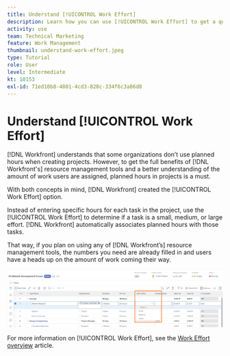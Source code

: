 ```yaml
---
title: Understand [!UICONTROL Work Effort]
description: Learn how you can use [!UICONTROL Work Effort] to get a quick estimate of planned hours in your project timeline.
activity: use
team: Technical Marketing
feature: Work Management
thumbnail: understand-work-effort.jpeg
type: Tutorial
role: User
level: Intermediate
kt: 10153
exl-id: 71ed10b8-4801-4cd3-828c-334f6c3a86d8
---
```

# Understand [!UICONTROL Work Effort]

[!DNL Workfront] understands that some organizations don’t use planned hours when creating projects. However, to get the full benefits of [!DNL Workfront's] resource management tools and a better understanding of the amount of work users are assigned, planned hours in projects is a must.

With both concepts in mind, [!DNL Workfront] created the [!UICONTROL Work Effort] option.

Instead of entering specific hours for each task in the project, use the [!UICONTROL Work Effort] to determine if a task is a small, medium, or large effort. [!DNL Workfront] automatically associates planned hours with those tasks.

That way, if you plan on using any of [!DNL Workfront’s] resource management tools, the numbers you need are already filled in and users have a heads up on the amount of work coming their way.

![Project task list with [!UICONTROL Work Effort] column](assets/planner-fund-work-effort.png)

<!---
need hyperlink below
--->

For more information on [!UICONTROL Work Effort], see the [Work Effort overview](https://experienceleague.adobe.com/docs/workfront/using/manage-work/tasks/task-information/work-effort.html?lang=en) article.
